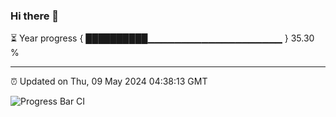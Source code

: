 ### Hi there 👋

⏳ Year progress { ██████████▁▁▁▁▁▁▁▁▁▁▁▁▁▁▁▁▁▁▁▁ } 35.30 %

---

⏰ Updated on Thu, 09 May 2024 04:38:13 GMT

![Progress Bar CI](https://github.com/IshwaranRudhara/GIT-ACTION/workflows/Progress%20Bar%20CI/badge.svg)
